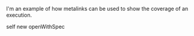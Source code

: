 I'm an example of how metalinks can be used to show the coverage of an execution.

self new openWithSpec